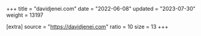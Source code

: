 +++
title = "davidjenei.com"
date = "2022-06-08"
updated = "2023-07-30"
weight = 13197

[extra]
source = "https://davidjenei.com"
ratio = 10
size = 13
+++
